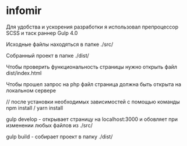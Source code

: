 # infomir

Для удобства и ускорения разработки я использовал препроцессор SCSS и таск раннер Gulp 4.0

Исходные файлы находяться в папке ./src/

Собранный проект в папке ./dist/

Чтобы проверить функциональность страницы нужно открыть файл dist/index.html

Чтобы прошел запрос на php файл страница должна быть открыта на локальном сервере

//
после установки необходимых зависимостей с помощью команды npm install / yarn install

gulp develop - открывает страницу на localhost:3000 и обовляет при изменении любых файлов из ./src/

gulp build - собирает проект в папку ./dist/
